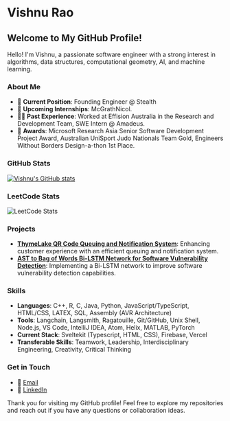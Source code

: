 # Vishnu Rao

## Welcome to My GitHub Profile!

Hello! I'm Vishnu, a passionate software engineer with a strong interest in algorithms, data structures, computational geometry, AI, and machine learning. 

### About Me

- 🌟 **Current Position**: Founding Engineer @ Stealth
- 🚀 **Upcoming Internships**: McGrathNicol.
- 🧑‍💼 **Past Experience**: Worked at Effision Australia in the Research and Development Team, SWE Intern @ Amadeus.
- 🏅 **Awards**: Microsoft Research Asia Senior Software Development Project Award, Australian UniSport Judo Nationals Team Gold, Engineers Without Borders Design-a-thon 1st Place.

### GitHub Stats

[![Vishnu's GitHub stats](https://github-readme-stats.vercel.app/api?username=vishnugrao)](https://github.com/anuraghazra/github-readme-stats)

### LeetCode Stats

![LeetCode Stats](https://leetcard.jacoblin.cool/vishnugrao?theme=dark&font=Buda&ext=heatmap)

### Projects

- **[ThymeLake QR Code Queuing and Notification System](https://github.com/vishnugrao/)**: Enhancing customer experience with an efficient queuing and notification system.
- **[AST to Bag of Words Bi-LSTM Network for Software Vulnerability Detection](https://github.com/vishnugrao/AST-CBoW-Bi-CS)**: Implementing a Bi-LSTM network to improve software vulnerability detection capabilities.

### Skills

- **Languages**: C++, R, C, Java, Python, JavaScript/TypeScript, HTML/CSS, LATEX, SQL, Assembly (AVR Architecture)
- **Tools**: Langchain, Langsmith, Ragatouille, Git/GitHub, Unix Shell, Node.js, VS Code, IntelliJ IDEA, Atom, Helix, MATLAB, PyTorch
- **Current Stack**: Sveltekit (Typescript, HTML, CSS), Firebase, Vercel
- **Transferable Skills**: Teamwork, Leadership, Interdisciplinary Engineering, Creativity, Critical Thinking

### Get in Touch

- 📧 [Email](mailto:v3545r@gmail.com)
- 💼 [LinkedIn](https://www.linkedin.com/in/vishnu-rao-a30442237/)

Thank you for visiting my GitHub profile! Feel free to explore my repositories and reach out if you have any questions or collaboration ideas.

